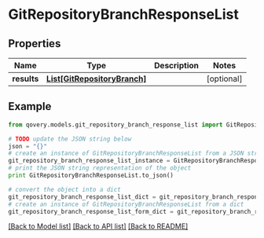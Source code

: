 # GitRepositoryBranchResponseList


## Properties

Name | Type | Description | Notes
------------ | ------------- | ------------- | -------------
**results** | [**List[GitRepositoryBranch]**](GitRepositoryBranch.md) |  | [optional] 

## Example

```python
from qovery.models.git_repository_branch_response_list import GitRepositoryBranchResponseList

# TODO update the JSON string below
json = "{}"
# create an instance of GitRepositoryBranchResponseList from a JSON string
git_repository_branch_response_list_instance = GitRepositoryBranchResponseList.from_json(json)
# print the JSON string representation of the object
print GitRepositoryBranchResponseList.to_json()

# convert the object into a dict
git_repository_branch_response_list_dict = git_repository_branch_response_list_instance.to_dict()
# create an instance of GitRepositoryBranchResponseList from a dict
git_repository_branch_response_list_form_dict = git_repository_branch_response_list.from_dict(git_repository_branch_response_list_dict)
```
[[Back to Model list]](../README.md#documentation-for-models) [[Back to API list]](../README.md#documentation-for-api-endpoints) [[Back to README]](../README.md)


